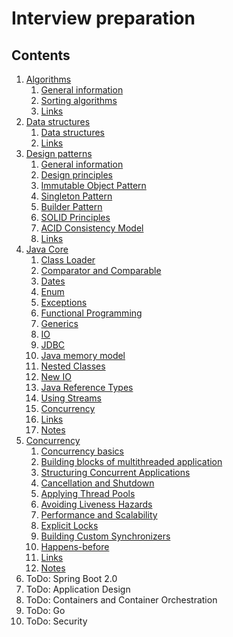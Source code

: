 # Interview preparation
## Contents
1. [Algorithms](https://github.com/cyber-kid/interview-preparation/tree/master/01-algorithms)
    1. [General information](https://github.com/cyber-kid/interview-preparation/tree/master/01-algorithms/1-algorithms.md)
    2. [Sorting algorithms](https://github.com/cyber-kid/interview-preparation/tree/master/01-algorithms/2-sorting-algorithms.md)
    3. [Links](https://github.com/cyber-kid/interview-preparation/tree/master/01-algorithms/3-links.mds)
2. [Data structures](https://github.com/cyber-kid/interview-preparation/tree/master/02-data-structures/)
    1. [Data structures](https://github.com/cyber-kid/interview-preparation/tree/master/02-data-structures/1-data-structures.md)
    2. [Links](https://github.com/cyber-kid/interview-preparation/tree/master/02-data-structures/2-links.md)
3. [Design patterns](https://github.com/cyber-kid/interview-preparation/tree/master/03-design-patterns)
    1. [General information](https://github.com/cyber-kid/interview-preparation/tree/master/03-design-patterns/01-desgin-patterns.md)
    2. [Design principles](https://github.com/cyber-kid/interview-preparation/tree/master/03-design-patterns/02-design-principles.md)
    3. [Immutable Object Pattern](https://github.com/cyber-kid/interview-preparation/tree/master/03-design-patterns/03-immutable.md)
    4. [Singleton Pattern](https://github.com/cyber-kid/interview-preparation/tree/master/03-design-patterns/04-singleton.md)
    5. [Builder Pattern](https://github.com/cyber-kid/interview-preparation/tree/master/03-design-patterns/05-builder.md)
    97. [SOLID Principles](https://github.com/cyber-kid/interview-preparation/tree/master/03-design-patterns/97-solid.md)
    98. [ACID Consistency Model](https://github.com/cyber-kid/interview-preparation/tree/master/03-design-patterns/98-acid.md)
    99. [Links](https://github.com/cyber-kid/interview-preparation/tree/master/03-design-patterns/99-links.md)
4. [Java Core](https://github.com/cyber-kid/interview-preparation/tree/master/04-java-core)
    1. [Class Loader](https://github.com/cyber-kid/interview-preparation/tree/master/04-java-core/01-java-class-loader.md)
    2. [Comparator and Comparable](https://github.com/cyber-kid/interview-preparation/tree/master/04-java-core/02-java-comparator-and-comparable.md)
    3. [Dates](https://github.com/cyber-kid/interview-preparation/tree/master/04-java-core/03-java-dates.md)
    4. [Enum](https://github.com/cyber-kid/interview-preparation/tree/master/04-java-core/04-java-enum.md)
    5. [Exceptions](https://github.com/cyber-kid/interview-preparation/tree/master/04-java-core/05-java-exceptions.md)
    6. [Functional Programming](https://github.com/cyber-kid/interview-preparation/tree/master/04-java-core/06-java-functional-programming.md)
    7. [Generics](https://github.com/cyber-kid/interview-preparation/tree/master/04-java-core/07-java-gnerics.md)
    8. [IO](https://github.com/cyber-kid/interview-preparation/tree/master/04-java-core/08-java-io.md)
    9. [JDBC](https://github.com/cyber-kid/interview-preparation/tree/master/04-java-core/09-java-jdbc.md)
    10. [Java memory model](https://github.com/cyber-kid/interview-preparation/tree/master/04-java-core/10-java-memory-model.md)
    11. [Nested Classes](https://github.com/cyber-kid/interview-preparation/tree/master/04-java-core/11-java-nested-classes.md)
    12. [New IO](https://github.com/cyber-kid/interview-preparation/tree/master/04-java-core/12-java-new-io.md)
    13. [Java Reference Types](https://github.com/cyber-kid/interview-preparation/tree/master/04-java-core/13-java-reference-types.md)
    14. [Using Streams](https://github.com/cyber-kid/interview-preparation/tree/master/04-java-core/14-java-streams.md)
    15. [Concurrency](https://github.com/cyber-kid/interview-preparation/tree/master/04-java-core/15-java-concurrency.md)
    16. [Links](https://github.com/cyber-kid/interview-preparation/tree/master/04-java-core/16-links.md)
    17. [Notes](https://github.com/cyber-kid/interview-preparation/tree/master/04-java-core/17-notes.md)
5. [Concurrency](https://github.com/cyber-kid/interview-preparation/tree/master/05-concurrency/)
    1. [Concurrency basics](https://github.com/cyber-kid/interview-preparation/tree/master/05-concurrency/01-basics.md)
    2. [Building blocks of multithreaded application](https://github.com/cyber-kid/interview-preparation/tree/master/05-concurrency/02-building-blocks.md)
    3. [Structuring Concurrent Applications](https://github.com/cyber-kid/interview-preparation/tree/master/05-concurrency/03-structuring-apps.md)
    4. [Cancellation and Shutdown](https://github.com/cyber-kid/interview-preparation/tree/master/05-concurrency/04-cancellation-shutdown.md)
    5. [Applying Thread Pools](https://github.com/cyber-kid/interview-preparation/tree/master/05-concurrency/05-thread-pools.md)
    6. [Avoiding Liveness Hazards](https://github.com/cyber-kid/interview-preparation/tree/master/05-concurrency/06-liveness-hazards.md)
    7. [Performance and Scalability](https://github.com/cyber-kid/interview-preparation/tree/master/05-concurrency/07-performance-scalability.md)
    8. [Explicit Locks](https://github.com/cyber-kid/interview-preparation/tree/master/05-concurrency/08-explicit-locks.md)
    9. [Building Custom Synchronizers](https://github.com/cyber-kid/interview-preparation/tree/master/05-concurrency/09-custom-synchronizers.md)
    9. [Happens-before](https://github.com/cyber-kid/interview-preparation/tree/master/05-concurrency/10-happens-before.md)
    98. [Links](https://github.com/cyber-kid/interview-preparation/tree/master/05-concurrency/98-links.md)
    99. [Notes](https://github.com/cyber-kid/interview-preparation/tree/master/05-concurrency/99-notes.md)
6. ToDo: Spring Boot 2.0
7. ToDo: Application Design
8. ToDo: Containers and Container Orchestration
9. ToDo: Go
10. ToDo: Security